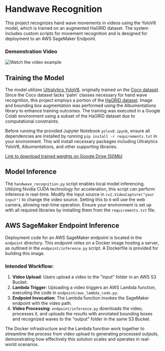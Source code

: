 # Handwave Recognition
This project recognizes hand wave movements in videos using the YoloV8 model, which is trained on an augmented HaGRID dataset. The system includes custom scripts for movement recognition and is designed for deployment to an AWS SageMaker Endpoint.

### Demonstration Video

![Watch the video example](examples/output_example.gif)

## Training the Model
The model utilizes [Ultralytics YoloV8](https://github.com/ultralytics/ultralytics), originally trained on the [Coco dataset](https://docs.ultralytics.com/datasets/detect/coco/#dataset-structure). Since the Coco dataset lacks 'palm' classes necessary for hand wave recognition, this project employs a portion of the [HaGRID dataset](https://github.com/hukenovs/hagrid). Image and bounding box augmentation was performed using the Albumentations library to enhance training outcomes. The training was executed in a Google Colab environment using a subset of the HaGRID dataset due to computational constraints.

Before running the provided Jupyter Notebook `yolov8.ipynb`, ensure all dependencies are installed by running `pip install -r requirements.txt` in your environment. This will install necessary packages including Ultralytics YoloV8, Albumentations, and other supporting libraries.

[Link to download trained weights on Google Drive (50Mb)](https://drive.google.com/file/d/1Ocl76s68G9AbiE1FHc01CnDkITYq3yzh/view?usp=sharing) 

## Model Inference
The `handwave_recognition.py` script enables local model inferencing. Utilizing Nvidia CUDA technology for acceleration, this script can perform inference in real-time. Modify the input source in `cv2.VideoCapture("your input")` to change the video source. Setting this to `0` will use the web camera, allowing real-time operation. Ensure your environment is set up with all required libraries by installing them from the `requirements.txt` file.

## AWS SageMaker Endpoint Inference
Deployment code for an AWS SageMaker endpoint is located in the `endpoint` directory. This endpoint relies on a Docker image hosting a server, as outlined in the `endpoint/inference.py` script. A Dockerfile is provided for building this image.

### Intended Workflow:
1. **Video Upload**: Users upload a video to the "input" folder in an AWS S3 Bucket.
2. **Lambda Trigger**: Uploading a video triggers an AWS Lambda function, executing the code in `endpoint/aws_lambda_code.py`.
3. **Endpoint Invocation**: The Lambda function invokes the SageMaker endpoint with the video path.
4. **Video Processing**: `endpoint/inference.py` downloads the video, processes it, and uploads the results with annotated bounding boxes and recognized waves to the "output" folder in the same S3 Bucket.

The Docker infrastructure and the Lambda function work together to streamline the process from video upload to generating processed outputs, demonstrating how effectively this solution scales and operates in real-world scenarios.

